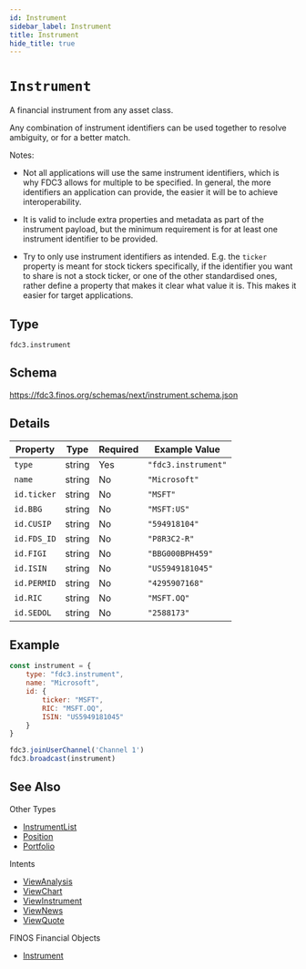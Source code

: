 ```yaml
---
id: Instrument
sidebar_label: Instrument
title: Instrument
hide_title: true
---
```

# `Instrument`

A financial instrument from any asset class.

Any combination of instrument identifiers can be used together to resolve ambiguity, or for a better match.

Notes:

- Not all applications will use the same instrument identifiers, which is why FDC3 allows for multiple to be specified.
In general, the more identifiers an application can provide, the easier it will be to achieve interoperability.

- It is valid to include extra properties and metadata as part of the instrument payload, but the minimum requirement
is for at least one instrument identifier to be provided.

- Try to only use instrument identifiers as intended. E.g. the `ticker` property is meant for stock tickers specifically,
if the identifier you want to share is not a stock ticker, or one of the other standardised ones, rather define 
a property that makes it clear what value it is. This makes it easier for target applications.

## Type

`fdc3.instrument`

## Schema

https://fdc3.finos.org/schemas/next/instrument.schema.json

## Details

| Property    | Type    | Required | Example Value       |
|-------------|---------|----------|---------------------|
| `type`      | string  | Yes      | `"fdc3.instrument"` |
| `name`      | string  | No       | `"Microsoft"`       |
| `id.ticker` | string  | No       | `"MSFT"`            |
| `id.BBG`    | string  | No       | `"MSFT:US"`         |
| `id.CUSIP`  | string  | No       | `"594918104"`       |
| `id.FDS_ID` | string  | No       | `"P8R3C2-R"`        |
| `id.FIGI`   | string  | No       | `"BBG000BPH459"`    |
| `id.ISIN`   | string  | No       | `"US5949181045"`    |
| `id.PERMID` | string  | No       | `"4295907168"`      |
| `id.RIC`    | string  | No       | `"MSFT.OQ"`         |
| `id.SEDOL`  | string  | No       | `"2588173"`         |

## Example

```js
const instrument = {
    type: "fdc3.instrument",
    name: "Microsoft",
    id: {
        ticker: "MSFT",
        RIC: "MSFT.OQ",
        ISIN: "US5949181045"
    }
}

fdc3.joinUserChannel('Channel 1')
fdc3.broadcast(instrument)
```

## See Also

Other Types
- [InstrumentList](InstrumentList)
- [Position](Position)
- [Portfolio](Portfolio)

Intents
- [ViewAnalysis](../../intents/ref/ViewAnalysis)
- [ViewChart](../../intents/ref/ViewChart)
- [ViewInstrument](../../intents/ref/ViewInstrument)
- [ViewNews](../../intents/ref/ViewNews)
- [ViewQuote](../../intents/ref/ViewQuote)

FINOS Financial Objects
- [Instrument](https://fo.finos.org/docs/objects/instrument)